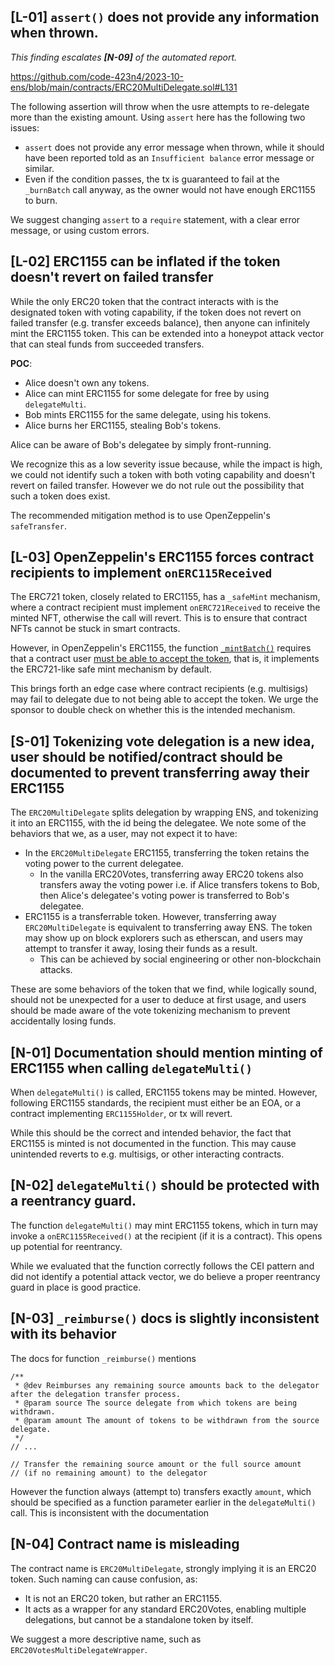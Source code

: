 ## [L-01] `assert()` does not provide any information when thrown.

*This finding escalates **[N-09]** of the automated report.*

https://github.com/code-423n4/2023-10-ens/blob/main/contracts/ERC20MultiDelegate.sol#L131

The following assertion will throw when the usre attempts to re-delegate more than the existing amount. Using `assert` here has the following two issues:
- `assert` does not provide any error message when thrown, while it should have been reported told as an `Insufficient balance` error message or similar.
- Even if the condition passes, the tx is guaranteed to fail at the `_burnBatch` call anyway, as the owner would not have enough ERC1155 to burn.

We suggest changing `assert` to a `require` statement, with a clear error message, or using custom errors.

## [L-02] ERC1155 can be inflated if the token doesn't revert on failed transfer

While the only ERC20 token that the contract interacts with is the designated token with voting capability, if the token does not revert on failed transfer (e.g. transfer exceeds balance), then anyone can infinitely mint the ERC1155 token. This can be extended into a honeypot attack vector that can steal funds from succeeded transfers.

**POC**:
- Alice doesn't own any tokens.
- Alice can mint ERC1155 for some delegate for free by using `delegateMulti`.
- Bob mints ERC1155 for the same delegate, using his tokens.
- Alice burns her ERC1155, stealing Bob's tokens.

Alice can be aware of Bob's delegatee by simply front-running.

We recognize this as a low severity issue because, while the impact is high, we could not identify such a token with both voting capability and doesn't revert on failed transfer. However we do not rule out the possibility that such a token does exist.

The recommended mitigation method is to use OpenZeppelin's `safeTransfer`.

## [L-03] OpenZeppelin's ERC1155 forces contract recipients to implement `onERC115Received`

The ERC721 token, closely related to ERC1155, has a `_safeMint` mechanism, where a contract recipient must implement `onERC721Received` to receive the minted NFT, otherwise the call will revert. This is to ensure that contract NFTs cannot be stuck in smart contracts.

However, in OpenZeppelin's ERC1155, the function [`_mintBatch()`](https://github.com/code-423n4/2023-10-ens/blob/main/contracts/ERC20MultiDelegate.sol#L114) requires that a contract user [must be able to accept the token](https://github.com/OpenZeppelin/openzeppelin-contracts/blob/master/contracts/token/ERC1155/ERC1155.sol#L321), that is, it implements the ERC721-like safe mint mechanism by default.

This brings forth an edge case where contract recipients (e.g. multisigs) may fail to delegate due to not being able to accept the token. We urge the sponsor to double check on whether this is the intended mechanism.

## [S-01] Tokenizing vote delegation is a new idea, user should be notified/contract should be documented to prevent transferring away their ERC1155

The `ERC20MultiDelegate` splits delegation by wrapping ENS, and tokenizing it into an ERC1155, with the id being the delegatee. We note some of the behaviors that we, as a user, may not expect it to have:
- In the `ERC20MultiDelegate` ERC1155, transferring the token retains the voting power to the current delegatee.
    - In the vanilla ERC20Votes, transferring away ERC20 tokens also transfers away the voting power i.e. if Alice transfers tokens to Bob, then Alice's delegatee's voting power is transferred to Bob's delegatee.
- ERC1155 is a transferrable token. However, transferring away `ERC20MultiDelegate` is equivalent to transferring away ENS. The token may show up on block explorers such as etherscan, and users may attempt to transfer it away, losing their funds as a result.
    - This can be achieved by social engineering or other non-blockchain attacks.

These are some behaviors of the token that we find, while logically sound, should not be unexpected for a user to deduce at first usage, and users should be made aware of the vote tokenizing mechanism to prevent accidentally losing funds.

## [N-01] Documentation should mention minting of ERC1155 when calling `delegateMulti()`

When `delegateMulti()` is called, ERC1155 tokens may be minted. However, following ERC1155 standards, the recipient must either be an EOA, or a contract implementing `ERC1155Holder`, or tx will revert.

While this should be the correct and intended behavior, the fact that ERC1155 is minted is not documented in the function. This may cause unintended reverts to e.g. multisigs, or other interacting contracts.

## [N-02] `delegateMulti()` should be protected with a reentrancy guard.

The function `delegateMulti()` may mint ERC1155 tokens, which in turn may invoke a `onERC1155Received()` at the recipient (if it is a contract). This opens up potential for reentrancy.

While we evaluated that the function correctly follows the CEI pattern and did not identify a potential attack vector, we do believe a proper reentrancy guard in place is good practice. 

## [N-03] `_reimburse()` docs is slightly inconsistent with its behavior

The docs for function `_reimburse()` mentions

```solidity
/**
 * @dev Reimburses any remaining source amounts back to the delegator after the delegation transfer process.
 * @param source The source delegate from which tokens are being withdrawn.
 * @param amount The amount of tokens to be withdrawn from the source delegate.
 */
// ...

// Transfer the remaining source amount or the full source amount
// (if no remaining amount) to the delegator
```

However the function always (attempt to) transfers exactly `amount`, which should be specified as a function parameter earlier in the `delegateMulti()` call. This is inconsistent with the documentation

## [N-04] Contract name is misleading

The contract name is `ERC20MultiDelegate`, strongly implying it is an ERC20 token. Such naming can cause confusion, as:
- It is not an ERC20 token, but rather an ERC1155.
- It acts as a wrapper for any standard ERC20Votes, enabling multiple delegations, but cannot be a standalone token by itself.

We suggest a more descriptive name, such as `ERC20VotesMultiDelegateWrapper`.
